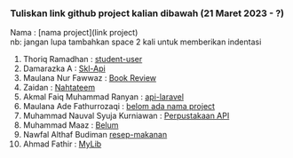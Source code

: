 ### **Tuliskan link github project kalian dibawah (21 Maret 2023 - ?)**  

Nama : [nama project](link project)  
nb: jangan lupa tambahkan space 2 kali untuk memberikan indentasi  

1. Thoriq Ramadhan : [student-user](https://github.com/thoriqramadhan/student-user)  
2. Damarazka A : [Skl-Api](https://github.com/Damarazka/skl-api)  
3. Maulana Nur Fawwaz : [Book Review](https://github.com/Fawwaz129/Book_review)  
4. Zaidan : [Nahtateem](https://github.com/firrizq/nahtateem-api)  
5. Akmal Faiq Muhammad Ranyan : [api-laravel](https://github.com/akmlrnyn/api-laravel)  
6. Maulana Ade Fathurrozaqi : [belom ada nama project](https://github.com/maulzzzaqi/Project-Laravel-2)  
7. Muhammad Nauval Syuja Kurniawan : [Perpustakaan API](https://github.com/petelpop/perpustakaan-API.git)  
8. Muhammad Maaz : [Belum](https://github.com/maazshakeel/skl-2)  
9. Nawfal Althaf Budiman [resep-makanan](https://github.com/Althaf-Budiman/api-resep-makanan)  
10. Ahmad Fathir : [MyLib](https://github.com/Zzfathir/mylib)  
